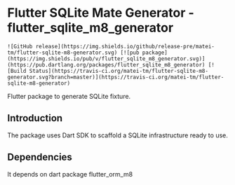 # Flutter SQLite Mate Generator - flutter_sqlite_m8_generator

```
![GitHub release](https://img.shields.io/github/release-pre/matei-tm/flutter-sqlite-m8-generator.svg) [![pub package](https://img.shields.io/pub/v/flutter_sqlite_m8_generator.svg)](https://pub.dartlang.org/packages/flutter_sqlite_m8_generator) [![Build Status](https://travis-ci.org/matei-tm/flutter-sqlite-m8-generator.svg?branch=master)](https://travis-ci.org/matei-tm/flutter-sqlite-m8-generator)
```
Flutter package to generate SQLite fixture.

## Introduction

The package uses Dart SDK to scaffold a SQLite infrastructure ready to use.

## Dependencies

It depends on dart package flutter_orm_m8